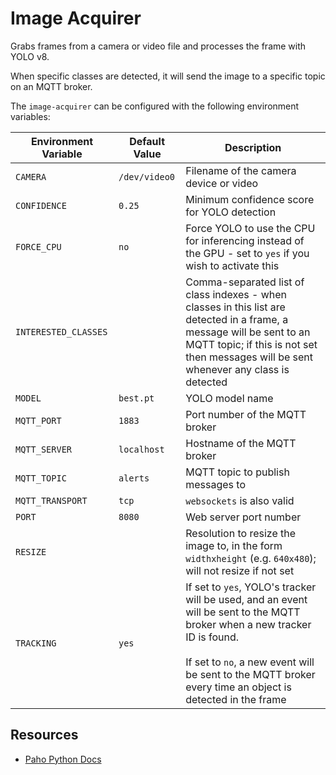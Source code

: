 # Image Acquirer

Grabs frames from a camera or video file and processes the frame with YOLO v8.

When specific classes are detected, it will send the image to a specific topic on an MQTT broker.

The `image-acquirer` can be configured with the following environment variables:

|Environment Variable|Default Value|Description|
|---|---|---|
|`CAMERA`|`/dev/video0`|Filename of the camera device or video|
|`CONFIDENCE`|`0.25`|Minimum confidence score for YOLO detection|
|`FORCE_CPU`|`no`|Force YOLO to use the CPU for inferencing instead of the GPU - set to `yes` if you wish to activate this|
|`INTERESTED_CLASSES`||Comma-separated list of class indexes - when classes in this list are detected in a frame, a message will be sent to an MQTT topic; if this is not set then messages will be sent whenever any class is detected|
|`MODEL`|`best.pt`|YOLO model name|
|`MQTT_PORT`|`1883`|Port number of the MQTT broker|
|`MQTT_SERVER`|`localhost`|Hostname of the MQTT broker|
|`MQTT_TOPIC`|`alerts`|MQTT topic to publish messages to|
|`MQTT_TRANSPORT`|`tcp`|`websockets` is also valid|
|`PORT`|`8080`|Web server port number|
|`RESIZE`||Resolution to resize the image to, in the form `widthxheight` (e.g. `640x480`); will not resize if not set|
|`TRACKING`|`yes`|If set to `yes`, YOLO's tracker will be used, and an event will be sent to the MQTT broker when a new tracker ID is found.<br/><br/>If set to `no`, a new event will be sent to the MQTT broker every time an object is detected in the frame|


## Resources

*   [Paho Python Docs](https://eclipse.dev/paho/files/paho.mqtt.python/html/)
